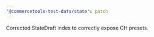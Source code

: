 ```yaml
---
'@commercetools-test-data/state': patch
---
```


Corrected StateDraft index to correctly expose CH presets.
